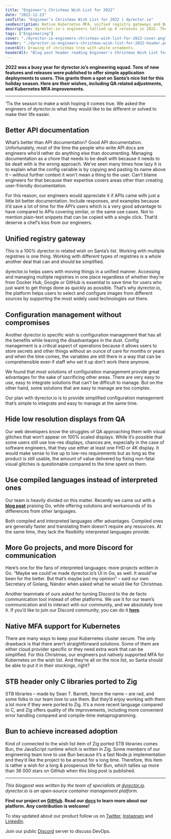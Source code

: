 ```yaml
---
title: "Engineer’s Christmas Wish List for 2022"
date: "2022-12-23"
seoTitle: "Engineer’s Christmas Wish List for 2022 | dyrector.io"
seoDescription: Native Kubernetes MFA, unified registry gateways and Bun adoption made it to the wish list of dyrector.io's engineers in 2022.
description: dyrector.io's engineers tallied up 6 releases in 2022. They definitely deserve a spot on Santa's nice list. Find out what they wish for this holiday season.
tags: ["Engineering"]
cover: "./dyrector-io-engineers-christmas-wish-list-for-2022-cover.png"
header: "./dyrector-io-engineers-christmas-wish-list-for-2022-header.png"
coverAlt: Drawing of christmas tree with white ornaments.
headerAlt: "Blog post header reading Engineer's Christmas Wish List for 2022."
---
```


**2022 was a busy year for dyrector.io’s engineering squad. Tons of new features and releases were published to offer simple application deployments to users. This grants them a spot on Santa’s nice list for this holiday season. Here are their wishes, including QA related adjustments, and Kubernetes MFA improvements.**

---

‘Tis the season to make a wish hoping it comes true. We asked the engineers of dyrector.io what they would like to be different or solved to make their life easier.

## Better API documentation

What’s better than API documentation? Good API documentation. Unfortunately, most of the time the people who write API docs are engineers who’d rather do anything else than documenting. Managing documentation as a chore that needs to be dealt with because it needs to be dealt with is the wrong approach. We’ve seen many times how lazy it is to explain what the config variable is by copying and pasting its name above it – without further context it won’t mean a thing to the user. Can’t blame engineers for that because their expertise covers areas other than creating user-friendly documentation.

For this reason, our engineers would appreciate it if APIs came with just a little bit better documentation. Include responses, and examples because it’d save a lot of time for the API’s users which is a very good advantage to have compared to APIs covering similar, or the same use cases. Not to mention plain-text snippets that can be copied with a single click. That’d deserve a chef’s kiss from our engineers.

## Unified registry gateway

This is a 100% dyrector.io related wish on Santa’s list. Working with multiple registries is one thing. Working with different types of registries is a whole another deal that can and should be simplified.

dyrector.io helps users with moving things in a unified manner. Accessing and managing multiple registries in one place regardless of whether they’re from Docker Hub, Google or GitHub is essential to save time for users who just want to get things done as quickly as possible. That’s why dyrector.io, the platform helps users to select and configure images from different sources by supporting the most widely used technologies out there.

## Configuration management without compromises

Another dyrector.io specific wish is configuration management that has all the benefits while leaving the disadvantages in the dust. Config management is a critical aspect of operations because it allows users to store secrets and other things without an ounce of care for months or years and when the time comes, the variables are still there in a way that can be comprehensible even if staff who set it up don’t work there anymore.

We found that most solutions of configuration management provide great advantages for the sake of sacrificing other areas. There are very easy to use, easy to integrate solutions that can’t be difficult to manage. But on the other hand, some solutions that are easy to manage are too complex.

Our plan with dyrector.io is to provide simplified configuration management that’s simple to integrate and easy to manage at the same time.

## Hide low resolution displays from QA

Our web developers know the struggles of QA approaching them with visual glitches that won’t appear on 100% scaled displays. While it’s possible that some users still use low-res displays, chances are, especially in the case of software engineers, that they use either at least one FHD or 4K display. It would make sense to live up to low-res requirements but as long as the product is still usable, the amount of value delivered by fixing non-fatal visual glitches is questionable compared to the time spent on them.

## Use compiled languages instead of interpreted ones

Our team is heavily divided on this matter. Recently we came out with a **[blog post](https://blog.dyrector.io/2022-12-05-ups-and-downs-of-golang/)** praising Go, while offering solutions and workarounds of its differences from other languages.

Both compiled and interpreted languages offer advantages. Compiled ones are generally faster and translating them doesn’t require any resources. At the same time, they lack the flexibility interpreted languages provide.

## More Go projects, and more Discord for communication

Here’s one for the fans of interpreted languages: more projects written in Go. “Maybe we could’ve made dyrector.io’s UI in Go, as well. It would’ve been for the better. But that’s maybe just my opinion” – said our own Secretary of Golang, Nándor when asked what he would like for Christmas.

Another teammate of ours asked for turning Discord to the de facto communication tool instead of other platforms. We use it for our team’s communication and to interact with our community, and we absolutely love it. If you’d like to join our Discord community, you can do it **[here](https://discord.gg/hMyT9cbYFD)**.

## Native MFA support for Kubernetes

There are many ways to keep your Kubernetes cluster secure. The only drawback is that there aren’t straightforward solutions. Some of them are either cloud provider specific or they need extra work that can be simplified. For this Christmas, our engineers put natively supported MFA for Kubernetes on the wish list. And they’re all on the nice list, so Santa should be able to put it in their stockings, right?

## STB header only C libraries ported to Zig

STB libraries – made by Sean T. Barrett, hence the name – are rad, and some folks in our team love to use them. But they’d enjoy working with them a lot more if they were ported to Zig. It’s a more recent language compared to C, and Zig offers quality of life improvements, including more convenient error handling compared and compile-time metaprogramming.

## Bun to achieve increased adoption

Kind of connected to the wish list item of Zig ported STB libraries comes Bun, the JavaScript runtime which is written in Zig. Some members of our engineering team love to use Bun because it’s a fast Node.js implementation and they’d like the project to be around for a long time. Therefore, this item is rather a wish for a long & prosperous life for Bun, which tallies up more than 36 000 stars on GitHub when this blog post is published.

---

_This blogpost was written by the team of specialists at [dyrector.io](https://dyrector.io). dyrector.io is an open-source container management platform._

**Find our project on [GitHub](https://github.com/dyrector-io/dyrectorio/). Read our [docs](https://docs.dyrector.io/) to learn more about our platform. Any contribution is welcome!**

To stay updated about our product follow us on [Twitter](https://twitter.com/dyrectorio), [Instagram](https://www.instagram.com/dyrectorio/) and [LinkedIn](https://www.linkedin.com/company/dyrectorio/).

Join our public [Discord](https://discord.gg/hMyT9cbYFD) server to discuss DevOps.